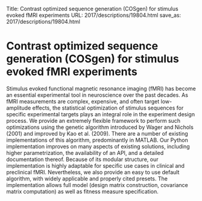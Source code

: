 Title: Contrast optimized sequence generation (COSgen) for stimulus evoked fMRI experiments
URL: 2017/descriptions/19804.html
save_as: 2017/descriptions/19804.html

# Contrast optimized sequence generation (COSgen) for stimulus evoked fMRI experiments

Stimulus evoked functional magnetic resonance imaging (fMRI) has become an essential experimental tool in neuroscience over the past decades.
As fMRI measurements are complex, expensive, and often target low-amplitude effects, the statistical optimization of stimulus sequences for specific experimental targets plays an integral role in the experiment design process.
We provide an extremely flexible framework to perform such optimizations using the genetic algorithm introduced by Wager and Nichols (2001) and improved by Kao et al. (2009).
There are a number of existing implementations of this algorithm, predominantly in MATLAB.
Our Python implementation improves on many aspects of existing solutions, including higher parametrization, the availability of an API, and a detailed documentation thereof.
Because of its modular structure, our implementation is highly adaptable for specific use cases in clinical and preclinical fMRI.
Nevertheless, we also provide an easy to use default algorithm, with widely applicable and properly cited presets.
The implementation allows full model (design matrix construction, covariance matrix computation) as well as fitness measure specification.
